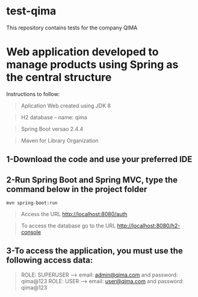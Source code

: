 # test-qima
This repository contains tests for the company QIMA

# Web application developed to manage products using Spring as the central structure

Instructions to follow:
> Aplication Web created using JDK 8 

> H2 database - name: qima

> Spring Boot versao 2.4.4

> Maven for Library Organization

## 1-Download the code and use your preferred IDE

## 2-Run Spring Boot and Spring MVC, type the command below in the project folder

```
mvn spring-boot:run
```

> Access the URL [http://localhost:8080/auth](http://localhost:8080/auth)

> To access the database go to the URL [http://localhost:8080/h2-console](http://localhost:8080/h2-console) 

## 3-To access the application, you must use the following access data:

> ROLE: SUPERUSER --> email: admin@qima.com and password: qima@123
> ROLE: USER --> email: user@qima.com and password: qima@123
